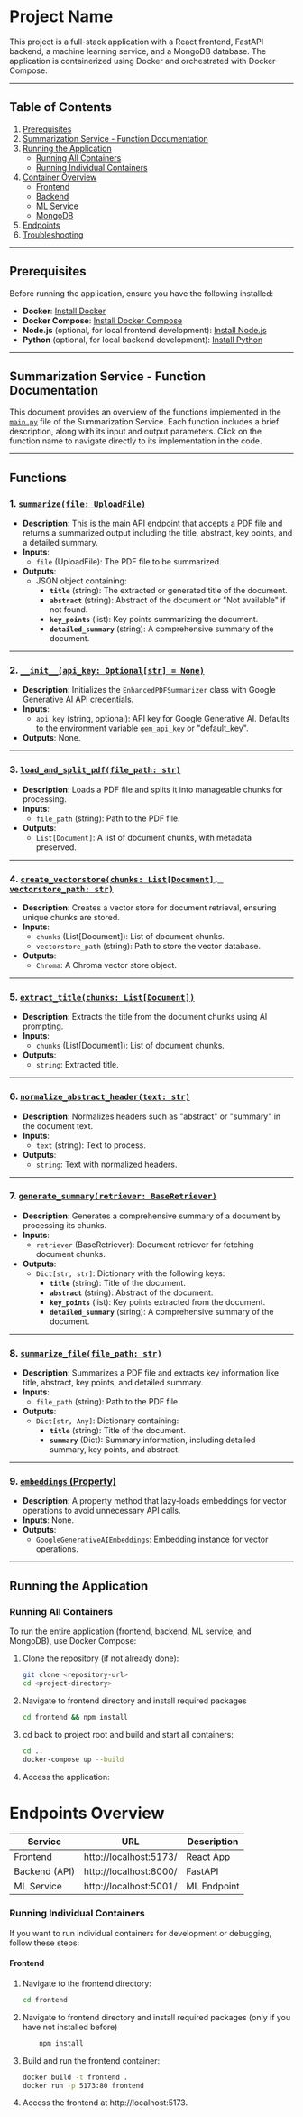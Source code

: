 # Project Name

This project is a full-stack application with a React frontend, FastAPI backend, a machine learning service, and a MongoDB database. The application is containerized using Docker and orchestrated with Docker Compose.

---

## Table of Contents
1. [Prerequisites](#prerequisites)
2. [Summarization Service - Function Documentation](#summarize)
3. [Running the Application](#running-the-application)
   - [Running All Containers](#running-all-containers)
   - [Running Individual Containers](#running-individual-containers)
4. [Container Overview](#container-overview)
   - [Frontend](#frontend)
   - [Backend](#backend)
   - [ML Service](#ml-service)
   - [MongoDB](#mongodb)
5. [Endpoints](#endpoints)
6. [Troubleshooting](#troubleshooting)

---

## Prerequisites

Before running the application, ensure you have the following installed:

- **Docker**: [Install Docker](https://docs.docker.com/get-docker/)
- **Docker Compose**: [Install Docker Compose](https://docs.docker.com/compose/install/)
- **Node.js** (optional, for local frontend development): [Install Node.js](https://nodejs.org/)
- **Python** (optional, for local backend development): [Install Python](https://www.python.org/downloads/)

---


## Summarization Service - Function Documentation

This document provides an overview of the functions implemented in the [`main.py`](https://github.com/thesaugat/summarization/blob/dev/ml-service/app/main.py) file of the Summarization Service. Each function includes a brief description, along with its input and output parameters. Click on the function name to navigate directly to its implementation in the code.

---

## **Functions**

### **1. [`summarize(file: UploadFile)`](https://github.com/thesaugat/summarization/blob/dev/ml-service/app/main.py#L39)**
- **Description**: 
  This is the main API endpoint that accepts a PDF file and returns a summarized output including the title, abstract, key points, and a detailed summary.
- **Inputs**:
  - `file` (UploadFile): The PDF file to be summarized.
- **Outputs**:
  - JSON object containing:
    - **`title`** (string): The extracted or generated title of the document.
    - **`abstract`** (string): Abstract of the document or "Not available" if not found.
    - **`key_points`** (list): Key points summarizing the document.
    - **`detailed_summary`** (string): A comprehensive summary of the document.

---

### **2. [`__init__(api_key: Optional[str] = None)`](https://github.com/thesaugat/summarization/blob/dev/ml-service/app/main.py#L82)**
- **Description**: 
  Initializes the `EnhancedPDFSummarizer` class with Google Generative AI API credentials.
- **Inputs**:
  - `api_key` (string, optional): API key for Google Generative AI. Defaults to the environment variable `gem_api_key` or "default_key".
- **Outputs**: None.

---

### **3. [`load_and_split_pdf(file_path: str)`](https://github.com/thesaugat/summarization/blob/dev/ml-service/app/main.py#L113)**
- **Description**: 
  Loads a PDF file and splits it into manageable chunks for processing.
- **Inputs**:
  - `file_path` (string): Path to the PDF file.
- **Outputs**:
  - `List[Document]`: A list of document chunks, with metadata preserved.

---

### **4. [`create_vectorstore(chunks: List[Document], vectorstore_path: str)`](https://github.com/thesaugat/summarization/blob/dev/ml-service/app/main.py#L148)**
- **Description**: 
  Creates a vector store for document retrieval, ensuring unique chunks are stored.
- **Inputs**:
  - `chunks` (List[Document]): List of document chunks.
  - `vectorstore_path` (string): Path to store the vector database.
- **Outputs**:
  - `Chroma`: A Chroma vector store object.

---

### **5. [`extract_title(chunks: List[Document])`](https://github.com/thesaugat/summarization/blob/dev/ml-service/app/main.py#L182)**
- **Description**: 
  Extracts the title from the document chunks using AI prompting.
- **Inputs**:
  - `chunks` (List[Document]): List of document chunks.
- **Outputs**:
  - `string`: Extracted title.

---

### **6. [`normalize_abstract_header(text: str)`](https://github.com/thesaugat/summarization/blob/dev/ml-service/app/main.py#L219)**
- **Description**: 
  Normalizes headers such as "abstract" or "summary" in the document text.
- **Inputs**:
  - `text` (string): Text to process.
- **Outputs**:
  - `string`: Text with normalized headers.

---

### **7. [`generate_summary(retriever: BaseRetriever)`](https://github.com/thesaugat/summarization/blob/dev/ml-service/app/main.py#L238)**
- **Description**: 
  Generates a comprehensive summary of a document by processing its chunks.
- **Inputs**:
  - `retriever` (BaseRetriever): Document retriever for fetching document chunks.
- **Outputs**:
  - `Dict[str, str]`: Dictionary with the following keys:
    - **`title`** (string): Title of the document.
    - **`abstract`** (string): Abstract of the document.
    - **`key_points`** (list): Key points extracted from the document.
    - **`detailed_summary`** (string): A comprehensive summary of the document.

---

### **8. [`summarize_file(file_path: str)`](https://github.com/thesaugat/summarization/blob/dev/ml-service/app/main.py#L397)**
- **Description**: 
  Summarizes a PDF file and extracts key information like title, abstract, key points, and detailed summary.
- **Inputs**:
  - `file_path` (string): Path to the PDF file.
- **Outputs**:
  - `Dict[str, Any]`: Dictionary containing:
    - **`title`** (string): Title of the document.
    - **`summary`** (Dict): Summary information, including detailed summary, key points, and abstract.

---

### **9. [`embeddings` (Property)](https://github.com/thesaugat/summarization/blob/dev/ml-service/app/main.py#L104)**
- **Description**: 
  A property method that lazy-loads embeddings for vector operations to avoid unnecessary API calls.
- **Inputs**: None.
- **Outputs**:
  - `GoogleGenerativeAIEmbeddings`: Embedding instance for vector operations.

---



## Running the Application

### Running All Containers

To run the entire application (frontend, backend, ML service, and MongoDB), use Docker Compose:

1. Clone the repository (if not already done):
   ```bash
   git clone <repository-url>
   cd <project-directory>
2. Navigate to frontend directory and install required packages
    ```bash
    cd frontend && npm install
3. cd back to project root and build and start all containers:
    ```bash
    cd ..
    docker-compose up --build
4. Access the application:

# Endpoints Overview

| Service       | URL                          | Description       |
|---------------|------------------------------|-------------------|
| Frontend      | http://localhost:5173/       | React App         |
| Backend (API) | http://localhost:8000/       | FastAPI           |
| ML Service    | http://localhost:5001/| ML Endpoint       |


### Running Individual Containers

If you want to run individual containers for development or debugging, follow these steps:

#### Frontend

1. Navigate to the frontend directory:
    ```bash
    cd frontend
2. Navigate to frontend directory and install required packages (only if you have not installed before)
    ```bash
        npm install
3.  Build and run the frontend container:
    ```bash
    docker build -t frontend .
    docker run -p 5173:80 frontend

4. Access the frontend at http://localhost:5173.
